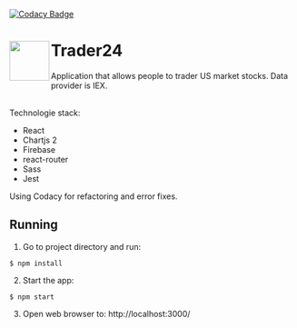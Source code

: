 [![Codacy Badge](https://api.codacy.com/project/badge/Grade/59e0139efa0f40caac5f2145d56a8f82)](https://www.codacy.com/manual/pat.kozlowski2000/react-stock-app?utm_source=github.com&amp;utm_medium=referral&amp;utm_content=SongoMen/react-stock-app&amp;utm_campaign=Badge_Grade)


<div>
  <img align="left" widt="70px" height="70px" src="https://github.com/SongoMen/react-stock-app/blob/master/public/favicon.ico"> 
  <h1>Trader24</h1>
</div>

Application that allows people to trader US market stocks. Data provider is IEX.  
<br>

Technologie stack: 
* React
* Chartjs 2
* Firebase
* react-router
* Sass
* Jest

Using Codacy for refactoring and error fixes.

## Running

1. Go to project directory and run:
```
$ npm install
```

2. Start the app:
```
$ npm start
```
3. Open web browser to: http://localhost:3000/
